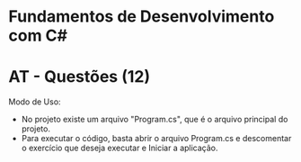 # Fundamentos de Desenvolvimento com C#
# AT - Questões (12)
Modo de Uso:
- No projeto existe um arquivo "Program.cs", que é o arquivo principal do projeto.
- Para executar o código, basta abrir o arquivo Program.cs e descomentar o exercício que deseja executar e Iniciar a aplicação.
